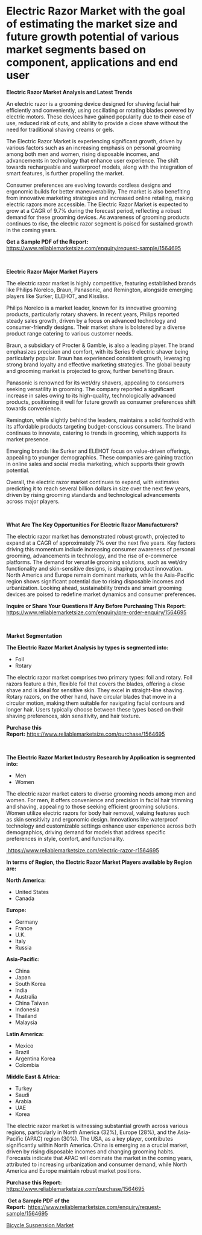<p><h1>Electric Razor Market with the goal of estimating the market size and future growth potential of various market segments based on component, applications and end user</h1></p><p><strong>Electric Razor Market Analysis and Latest Trends</strong></p>
<p><p>An electric razor is a grooming device designed for shaving facial hair efficiently and conveniently, using oscillating or rotating blades powered by electric motors. These devices have gained popularity due to their ease of use, reduced risk of cuts, and ability to provide a close shave without the need for traditional shaving creams or gels.</p><p>The Electric Razor Market is experiencing significant growth, driven by various factors such as an increasing emphasis on personal grooming among both men and women, rising disposable incomes, and advancements in technology that enhance user experience. The shift towards rechargeable and waterproof models, along with the integration of smart features, is further propelling the market.</p><p>Consumer preferences are evolving towards cordless designs and ergonomic builds for better maneuverability. The market is also benefiting from innovative marketing strategies and increased online retailing, making electric razors more accessible. The Electric Razor Market is expected to grow at a CAGR of 9.7% during the forecast period, reflecting a robust demand for these grooming devices. As awareness of grooming products continues to rise, the electric razor segment is poised for sustained growth in the coming years.</p></p>
<p><strong>Get a Sample PDF of the Report:&nbsp;</strong> <a href="https://www.reliablemarketsize.com/enquiry/request-sample/1564695?utm_campaign=2230&utm_medium=2&utm_source=Github&utm_content=ia&utm_term=06022025&utm_id=electric-razor">https://www.reliablemarketsize.com/enquiry/request-sample/1564695</a></p>
<p>&nbsp;</p>
<p><strong>Electric Razor Major Market Players</strong></p>
<p><p>The electric razor market is highly competitive, featuring established brands like Philips Norelco, Braun, Panasonic, and Remington, alongside emerging players like Surker, ELEHOT, and Kissliss. </p><p>Philips Norelco is a market leader, known for its innovative grooming products, particularly rotary shavers. In recent years, Philips reported steady sales growth, driven by a focus on advanced technology and consumer-friendly designs. Their market share is bolstered by a diverse product range catering to various customer needs.</p><p>Braun, a subsidiary of Procter & Gamble, is also a leading player. The brand emphasizes precision and comfort, with its Series 9 electric shaver being particularly popular. Braun has experienced consistent growth, leveraging strong brand loyalty and effective marketing strategies. The global beauty and grooming market is projected to grow, further benefiting Braun.</p><p>Panasonic is renowned for its wet/dry shavers, appealing to consumers seeking versatility in grooming. The company reported a significant increase in sales owing to its high-quality, technologically advanced products, positioning it well for future growth as consumer preferences shift towards convenience.</p><p>Remington, while slightly behind the leaders, maintains a solid foothold with its affordable products targeting budget-conscious consumers. The brand continues to innovate, catering to trends in grooming, which supports its market presence.</p><p>Emerging brands like Surker and ELEHOT focus on value-driven offerings, appealing to younger demographics. These companies are gaining traction in online sales and social media marketing, which supports their growth potential.</p><p>Overall, the electric razor market continues to expand, with estimates predicting it to reach several billion dollars in size over the next few years, driven by rising grooming standards and technological advancements across major players.</p></p>
<p>&nbsp;</p>
<p><strong>What Are The Key Opportunities For Electric Razor Manufacturers?</strong></p>
<p><p>The electric razor market has demonstrated robust growth, projected to expand at a CAGR of approximately 7% over the next five years. Key factors driving this momentum include increasing consumer awareness of personal grooming, advancements in technology, and the rise of e-commerce platforms. The demand for versatile grooming solutions, such as wet/dry functionality and skin-sensitive designs, is shaping product innovation. North America and Europe remain dominant markets, while the Asia-Pacific region shows significant potential due to rising disposable incomes and urbanization. Looking ahead, sustainability trends and smart grooming devices are poised to redefine market dynamics and consumer preferences.</p></p>
<p><strong>Inquire or Share Your Questions If Any Before Purchasing This Report:</strong> <a href="https://www.reliablemarketsize.com/enquiry/pre-order-enquiry/1564695?utm_campaign=2230&utm_medium=2&utm_source=Github&utm_content=ia&utm_term=06022025&utm_id=electric-razor">https://www.reliablemarketsize.com/enquiry/pre-order-enquiry/1564695</a></p>
<p>&nbsp;</p>
<p><strong>Market Segmentation</strong></p>
<p><strong>The Electric Razor Market Analysis by types is segmented into:</strong></p>
<p><ul><li>Foil</li><li>Rotary</li></ul></p>
<p><p>The electric razor market comprises two primary types: foil and rotary. Foil razors feature a thin, flexible foil that covers the blades, offering a close shave and is ideal for sensitive skin. They excel in straight-line shaving. Rotary razors, on the other hand, have circular blades that move in a circular motion, making them suitable for navigating facial contours and longer hair. Users typically choose between these types based on their shaving preferences, skin sensitivity, and hair texture.</p></p>
<p><strong>Purchase this Report:&nbsp;</strong><a href="https://www.reliablemarketsize.com/purchase/1564695?utm_campaign=2230&utm_medium=2&utm_source=Github&utm_content=ia&utm_term=06022025&utm_id=electric-razor">https://www.reliablemarketsize.com/purchase/1564695</a></p>
<p>&nbsp;</p>
<p><strong>The Electric Razor Market Industry Research by Application is segmented into:</strong></p>
<p><ul><li>Men</li><li>Women</li></ul></p>
<p><p>The electric razor market caters to diverse grooming needs among men and women. For men, it offers convenience and precision in facial hair trimming and shaving, appealing to those seeking efficient grooming solutions. Women utilize electric razors for body hair removal, valuing features such as skin sensitivity and ergonomic design. Innovations like waterproof technology and customizable settings enhance user experience across both demographics, driving demand for models that address specific preferences in style, comfort, and functionality.</p></p>
<p><a href="https://www.reliablemarketsize.com/electric-razor-r1564695?utm_campaign=2230&utm_medium=2&utm_source=Github&utm_content=ia&utm_term=06022025&utm_id=electric-razor">&nbsp;https://www.reliablemarketsize.com/electric-razor-r1564695</a></p>
<p><strong>In terms of Region, the Electric Razor Market Players available by Region are:</strong></p>
<p>
    <p> <strong> North America: </strong>
        <ul>
            <li>United States</li>
            <li>Canada</li>
        </ul>
        </p> 
    <p> <strong> Europe: </strong>
        <ul>
            <li>Germany</li>
            <li>France</li>
            <li>U.K.</li>
            <li>Italy</li>
            <li>Russia</li>
        </ul>
        </p> 
    <p> <strong> Asia-Pacific: </strong>
        <ul>
            <li>China</li>
            <li>Japan</li>
            <li>South Korea</li>
            <li>India</li>
            <li>Australia</li>
            <li>China Taiwan</li>
            <li>Indonesia</li>
            <li>Thailand</li>
            <li>Malaysia</li>
        </ul>
        </p> 
    <p> <strong> Latin America: </strong>
        <ul>
            <li>Mexico</li>
            <li>Brazil</li>
            <li>Argentina Korea</li>
            <li>Colombia</li>
        </ul>
        </p> 
    <p> <strong> Middle East & Africa: </strong>
        <ul>
            <li>Turkey</li>
            <li>Saudi</li>
            <li>Arabia</li>
            <li>UAE</li>
            <li>Korea</li>
        </ul>
    </p>
    </p>
<p><p>The electric razor market is witnessing substantial growth across various regions, particularly in North America (32%), Europe (28%), and the Asia-Pacific (APAC) region (30%). The USA, as a key player, contributes significantly within North America. China is emerging as a crucial market, driven by rising disposable incomes and changing grooming habits. Forecasts indicate that APAC will dominate the market in the coming years, attributed to increasing urbanization and consumer demand, while North America and Europe maintain robust market positions.</p></p>
<p><strong>Purchase this Report: </strong><a href="https://www.reliablemarketsize.com/purchase/1564695?utm_campaign=2230&utm_medium=2&utm_source=Github&utm_content=ia&utm_term=06022025&utm_id=electric-razor">https://www.reliablemarketsize.com/purchase/1564695</a></p>
<p>&nbsp;<strong>Get a Sample PDF of the Report:&nbsp;&nbsp;</strong><a href="https://www.reliablemarketsize.com/enquiry/request-sample/1564695?utm_campaign=2230&utm_medium=2&utm_source=Github&utm_content=ia&utm_term=06022025&utm_id=electric-razor">https://www.reliablemarketsize.com/enquiry/request-sample/1564695</a></p>
<p><strong></strong></p>
<p><p><a href="https://github.com/dmitriyvo6rog/Market-Research-Report-List-1/blob/main/bicycle-suspension-market.md?utm_campaign=2230&utm_medium=2&utm_source=Github&utm_content=ia&utm_term=06022025&utm_id=electric-razor">Bicycle Suspension Market</a></p></p>